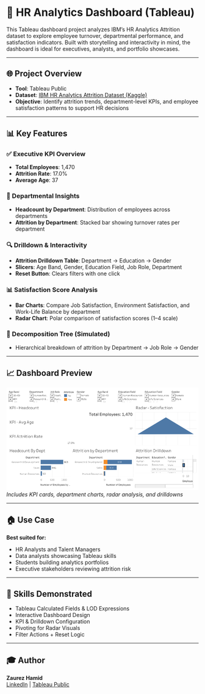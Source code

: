 
# 👥 HR Analytics Dashboard (Tableau)

This Tableau dashboard project analyzes IBM’s HR Analytics Attrition dataset to explore employee turnover, departmental performance, and satisfaction indicators. Built with storytelling and interactivity in mind, the dashboard is ideal for executives, analysts, and portfolio showcases.

---

## 🌐 Project Overview
- **Tool**: Tableau Public  
- **Dataset**: [IBM HR Analytics Attrition Dataset (Kaggle)](https://www.kaggle.com/datasets/pavansubhasht/ibm-hr-analytics-attrition-dataset)  
- **Objective**: Identify attrition trends, department-level KPIs, and employee satisfaction patterns to support HR decisions

---

## 📊 Key Features

### ✅ Executive KPI Overview
- **Total Employees**: 1,470  
- **Attrition Rate**: 17.0%  
- **Average Age**: 37  

### 🏢 Departmental Insights
- **Headcount by Department**: Distribution of employees across departments  
- **Attrition by Department**: Stacked bar showing turnover rates per department

### 🔍 Drilldown & Interactivity
- **Attrition Drilldown Table**: Department → Education → Gender  
- **Slicers**: Age Band, Gender, Education Field, Job Role, Department  
- **Reset Button**: Clears filters with one click

### 📊 Satisfaction Score Analysis
- **Bar Charts**: Compare Job Satisfaction, Environment Satisfaction, and Work-Life Balance by department  
- **Radar Chart**: Polar comparison of satisfaction scores (1–4 scale)

### 🎯 Decomposition Tree (Simulated)
- Hierarchical breakdown of attrition by Department → Job Role → Gender

---

## 📈 Dashboard Preview

![Dashboard Overview](https://github.com/Zaurezzh/Zaurez-Analytics-Portfolio/blob/main/Assets/hr_dashboard_overview.png)
*Includes KPI cards, department charts, radar analysis, and drilldowns*

---

## 🏠 Use Case
**Best suited for:**
- HR Analysts and Talent Managers
- Data analysts showcasing Tableau skills
- Students building analytics portfolios
- Executive stakeholders reviewing attrition risk

---

## 🧠 Skills Demonstrated
- Tableau Calculated Fields & LOD Expressions  
- Interactive Dashboard Design  
- KPI & Drilldown Configuration  
- Pivoting for Radar Visuals  
- Filter Actions + Reset Logic

---

## 🎓 Author
**Zaurez Hamid**  
[LinkedIn](https://www.linkedin.com/in/zaurez-h/) | [Tableau Public](https://public.tableau.com/app/profile/zaurez.hamid/viz/HRAnalytics_17493496621380/Dashboard1)
